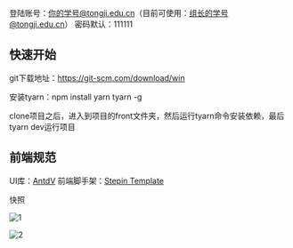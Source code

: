 登陆账号：你的学号@tongji.edu.cn（目前可使用：组长的学号@tongji.edu.cn）
密码默认：111111

## 快速开始

git下载地址：https://git-scm.com/download/win

安装tyarn：npm install yarn tyarn -g

clone项目之后，进入到项目的front文件夹，然后运行tyarn命令安装依赖，最后tyarn dev运行项目

## 前端规范

UI库：[AntdV](https://antdv.com/components/overview)
前端脚手架：[Stepin Template](http://stepui.gitee.io/stepin-template-docs/page.html)

快照

![1](https://gitee.com/KDIONYSUS/vse/raw/main/public/1.png)

![2](https://gitee.com/KDIONYSUS/vse/raw/main/public/2.png)
